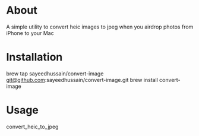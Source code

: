# About

A simple utility to convert heic images to jpeg when you airdrop photos from iPhone to your Mac

# Installation

  brew tap sayeedhussain/convert-image git@github.com:sayeedhussain/convert-image.git
  brew install convert-image

# Usage

  convert_heic_to_jpeg <folder with heic images>
